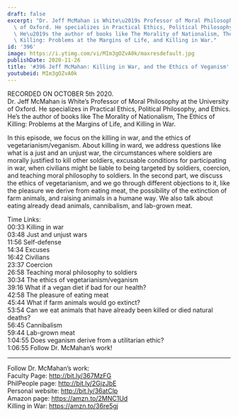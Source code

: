 ```yaml
---
draft: false
excerpt: "Dr. Jeff McMahan is White\u2019s Professor of Moral Philosophy at the University\
  \ of Oxford. He specializes in Practical Ethics, Political Philosophy, and Ethics.\
  \ He\u2019s the author of books like The Morality of Nationalism, The Ethics of\
  \ Killing: Problems at the Margins of Life, and Killing in War."
id: '396'
image: https://i.ytimg.com/vi/MIm3gOZvA0k/maxresdefault.jpg
publishDate: 2020-11-26
title: '#396 Jeff McMahan: Killing in War, and the Ethics of Veganism'
youtubeid: MIm3gOZvA0k
---
```

<div class="timelinks">

RECORDED ON OCTOBER 5th 2020.  
Dr. Jeff McMahan is White’s Professor of Moral Philosophy at the University of Oxford. He specializes in Practical Ethics, Political Philosophy, and Ethics. He’s the author of books like The Morality of Nationalism, The Ethics of Killing: Problems at the Margins of Life, and Killing in War.

In this episode, we focus on the killing in war, and the ethics of vegetarianism/veganism. About killing in ward, we address questions like what is a just and an unjust war, the circumstances where soldiers are morally justified to kill other soldiers, excusable conditions for participating in war, when civilians might be liable to being targeted by soldiers, coercion, and teaching moral philosophy to soldiers. In the second part, we discuss the ethics of vegetarianism, and we go through different objections to it, like the pleasure we derive from eating meat, the possibility of the extinction of farm animals, and raising animals in a humane way. We also talk about eating already dead animals, cannibalism, and lab-grown meat.

Time Links:  
<time>00:33</time> Killing in war  
<time>03:48</time> Just and unjust wars  
<time>11:56</time> Self-defense  
<time>14:34</time> Excuses  
<time>16:42</time> Civilians   
<time>23:37</time> Coercion  
<time>26:58</time> Teaching moral philosophy to soldiers  
<time>30:34</time> The ethics of vegetarianism/veganism  
<time>39:16</time> What if a vegan diet if bad for our health?  
<time>42:58</time> The pleasure of eating meat  
<time>45:44</time> What if farm animals would go extinct?  
<time>53:54</time> Can we eat animals that have already been killed or died natural deaths?  
<time>56:45</time> Cannibalism  
<time>59:44</time> Lab-grown meat  
<time>1:04:55</time> Does veganism derive from a utilitarian ethic?  
<time>1:06:55</time> Follow Dr. McMahan’s work!

---

Follow Dr. McMahan’s work:  
Faculty Page: http://bit.ly/367MzFG  
PhilPeople page: http://bit.ly/2GjzJbE  
Personal website: http://bit.ly/36atClp  
Amazon page: https://amzn.to/2MNC1Ud  
Killing in War: https://amzn.to/36re5gj
</div>

